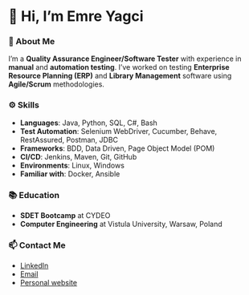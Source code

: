 # 👋 Hi, I’m Emre Yagci

### 🚀 About Me
I’m a **Quality Assurance Engineer/Software Tester** with experience in **manual** and **automation testing**. I’ve worked on testing **Enterprise Resource Planning (ERP)** and **Library Management** software using **Agile/Scrum** methodologies.

### ⚙️ Skills
- **Languages**: Java, Python, SQL, C#, Bash
- **Test Automation**: Selenium WebDriver, Cucumber, Behave, RestAssured, Postman, JDBC
- **Frameworks**: BDD, Data Driven, Page Object Model (POM)
- **CI/CD**: Jenkins, Maven, Git, GitHub
- **Environments**: Linux, Windows
- **Familiar with**: Docker, Ansible

### 📚 Education
- **SDET Bootcamp** at CYDEO
- **Computer Engineering** at Vistula University, Warsaw, Poland

### 📫 Contact Me
- [LinkedIn](https://linkedin.com/in/meyagci)
- [Email](mailto:contact@meyagci.com)
- [Personal website](https://www.meyagci.com)
